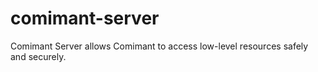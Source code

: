 # comimant-server
Comimant Server allows Comimant to access low-level resources safely and securely.
